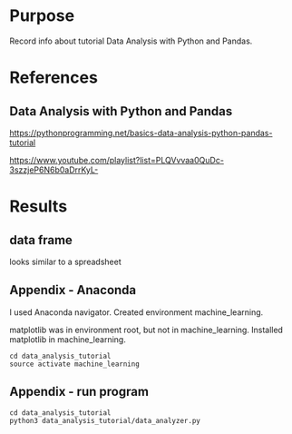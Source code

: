 # Purpose
Record info about tutorial Data Analysis with Python and Pandas.

# References

## Data Analysis with Python and Pandas
https://pythonprogramming.net/basics-data-analysis-python-pandas-tutorial

https://www.youtube.com/playlist?list=PLQVvvaa0QuDc-3szzjeP6N6b0aDrrKyL-

# Results

## data frame
looks similar to a spreadsheet

## Appendix - Anaconda
I used Anaconda navigator. Created environment machine_learning.

matplotlib was in environment root, but not in machine_learning.
Installed matplotlib in machine_learning.

    cd data_analysis_tutorial
    source activate machine_learning

## Appendix - run program

    cd data_analysis_tutorial
    python3 data_analysis_tutorial/data_analyzer.py
